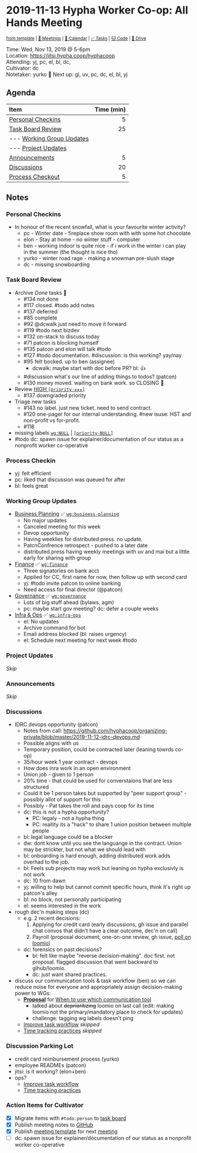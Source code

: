 # 2019-11-13 Hypha Worker Co-op: All Hands Meeting

<sup>[from template][template] | [:notebook: Meetings][meetings] | [:date: Calendar][calendar] | [:white_check_mark: Tasks][tasks] | [:cat: Code][gh] | [:open_file_folder: Drive][gdrive]</sup>

Time:       Wed, Nov 13, 2019 @ 5-6pm   
Location:   https://jitsi.hypha.coop/hyphacoop  
Attending:  yj, pc, el, bl, dc,   
Cultivator: dc  
Notetaker:  yurko :raising_hand: Next up: gi, uv, pc, dc, el, bl, yj

## Agenda

| Item                                        | Time (min) |
|:--------------------------------------------|-----------:|
| [Personal Checkins](#Personal-Checkins)     |          5 |
| [Task Board Review](#Task-Board-Review)     |         25 |
| --- [Working Group Updates](#Working-Group-Updates) |    |
| --- [Project Updates](#Project-Updates)     |            |
| [Announcements](#Announcements)             |          5 |
| [Discussions](#Discussions)                 |         20 |
| [Process Checkout](#Process-Checkout)       |          5 |

## Notes

### Personal Checkins

- In honour of the recent snowfall, what is your favourite winter activity?
  - pc - Winter date - fireplace show room with with some hot chocolate
  - elon - Stay at home - no winter stuff  - computer
  - ben - working indoor is quite nice - if i work in the winter i can play in the summer (the thought is nice tho)
  - yurko - winter road rage - making a snowman pre-slush stage
  - dc - missing snowboarding 

### Task Board Review

- Archive _Done_ tasks :tada:
    - #134 not done
    - #117 closed. #todo add notes
    - #137 deferred
    - #85 complete
    - #92 @dcwalk just need to move it forward
    - #119 #todo next bizdev
    - #132 on-stack to discuss today
    - #71 patcon is blocking humself
    - #135 patcon and elon will talk #todo
    - #127 #todo documentation. #discussion: is this working? yay/nay
    - #95 felt bocked. up to ben (assignee)
        - dcwalk: maybe start with doc before PR? bl: :+1:
    - #discussion what's our line of adding things to todos? (patcon)
    - #130 money moved. waiting on bank work. so CLOSING :tada: 
- Review [HIGH `[priority-★★★]`][l-pri-hi]
    - #137 downgraded priority
- Triage new tasks
    - #143 no label. just new ticket. need to send contract.
    - #120 one-pager for our internal understanding. #new isuse: HST and non-profit vs for-profit.
    - #118
- missing labels [`wg:NULL`][l-none] | [`[priority-NULL]`][l-pri-none]
- #todo dc: spawn issue for explainer/documentation of our status as a nonprofit worker co-operative

### Process Checkin

- yj: felt efficient
- pc: liked that discussion was queued for after
- bl: feels great

### Working Group Updates

- [Business Planning][biz-wg] :white_check_mark: [`wg:business-planning`][l-biz]
    - No major updates
    - Canceled meeting for this week
    - Devop opportunity
    - Having weeklies for distributed press. no update.
    - PatcnConfrence retrospect - pushed to a later date
    - distributed.press having weekly meetings with uv and mai but a little early for sharing with group
- [Finance][fin-wg] :white_check_mark: [`wg:finance`][l-fin]
    - Three signatories on bank acct
    - Applied for CC, first name for now, then follow up with second card
    - yj: #todo invite patcon to online banking
    - Need access for final director (@patcon)
- [Governance][gov-wg] :white_check_mark: [`wg:governance`][l-gov]
    - Lots of big stuff ahead (bylaws, agm)
    - pc: maybe start gov meeting? dc: defer a couple weeks
- [Infra & Ops][ops-wg] :white_check_mark: [`wg:infra-ops`][l-ops]
    - el: No updates
    - Archive command for bot
    - Email address blocked (bl: raises urgency)
    - el: Schedule next meeting for next week #todo

### Project Updates

_Skip_

### Announcements

_Skip_

### Discussions

- IDRC devops opportunity (patcon)
    - Notes from call: https://github.com/hyphacoop/organizing-private/blob/master/2019-11-12-idrc-devops.md
    - Possible aligns with us
    - Temporary position, could be contracted later (leaning towrds co-op)
    - 35/hour week 1 year contract - devops
    - How does inra work in an open environment
    - Union job - given to 1 person
    - 20% time - that could be used for converstaions that are less structured
    - Could it be 1 person takes but supported by "peer support group" - possibly allot of support for this
    - Possibly - Pat takes the roll and pays coop for its time
    - dc: this is not a hypha opportunity?
       - PC: legaly - not a hypha thing
       - PC: reallity its a "hack" to share 1 union position between multiple people
   - bl: legal language could be a blocker
   - dw: dont know until you see the languange in the contract. Union may be strickter, but not what we should lead with
   - bl: onboarding is hard enough, adding distributed work adds overhad to the job. 
   - bl: Feels sub projects may work but leaning on hypha exclusivly is not work 
   - dc: 10 from dawn
   - yj: willing to help but cannot commit specific hours, think it's right up patcon's alley
   - bl: no block, not personally participating
   - el: seems interested in the work
- rough dec'n making steps (dc)
    - e.g. 2 recent decisions:
        1. Applying for credit card (early discussions, gh issue and parallel chat convos that didn't have a clear outcome, dec'n on call)
        2. Payroll (proposal document, one-on-one review, gh issue, [poll on loomio](https://loomio.hypha.coop/p/pVeoE53O/how-often-should-we-do-payroll-))
    - dc: forensics on past decisions?
        - bl: felt like maybe "reverse decision-making". doc first. not proposal. flagged discussion that went backward to gihub/loomio.
        - dc: just want shared practices.
- discuss our communication tools & task workflow (ben) so we can reduce noise for everyone and appropriately assign decision-making power to WGs:
    - [**Proposal**](https://github.com/hyphacoop/handbook/blob/coordination/coordination.md) for [When to use which communication tool](https://github.com/hyphacoop/organizing/issues/132)
        - talked about ~~deprioritizing~~ loomio on last call (edit: making loomio not the primary/mandatory place to check for updates)
        - challenge: tagging wg labels doesn't ping
    - [Improve task workflow](https://github.com/hyphacoop/organizing/issues/140) _skipped_
    - [Time tracking practices](https://loomio.hypha.coop/d/iE1VYzgZ/tool-talk-time-tracking/35) _skipped_

### Discussion Parking Lot

- credit card reimbursement process (yurko)
- employee READMEs (patcon)
- jitsi: is it working? (elon+ben)
- ops?
    - [Improve task workflow](https://github.com/hyphacoop/organizing/issues/140)
    - [Time tracking practices](https://loomio.hypha.coop/d/iE1VYzgZ/tool-talk-time-tracking/35)

### Action Items for Cultivator

- [x] Migrate items with `#todo:person` to [task board][tasks]
- [x] Publish meeting notes to [GitHub][gh]
- [x] Publish [meeting template][template] for next [meeting][meetings]
- [ ] dc: spawn issue for explainer/documentation of our status as a nonprofit worker co-operative

<!-- Links: Important -->
[template]: https://link.hypha.coop/template
[meetings]: https://link.hypha.coop/meetings
[calendar]: https://link.hypha.coop/calendar
[tasks]:    https://link.hypha.coop/tasks
[gh]:       https://link.hypha.coop/gh
[gdrive]:   https://link.hypha.coop/gdrive

<!-- Links: Labels -->
[l-pri-hi]: https://github.com/orgs/hyphacoop/projects/2?card_filter_query=label:[priority-★★★]
[l-pri-md]: https://github.com/orgs/hyphacoop/projects/2?card_filter_query=label:[priority-★★☆]
[l-pri-lo]: https://github.com/orgs/hyphacoop/projects/2?card_filter_query=label:[priority-★☆☆]
[l-pri-none]: https://github.com/orgs/hyphacoop/projects/2?card_filter_query=-label:[priority-★☆☆]+-label:[priority-★★☆]+-label:[priority-★★★]
[l-biz]: https://github.com/orgs/hyphacoop/projects/2?card_filter_query=label:"wg:business-planning"
[l-fin]: https://github.com/orgs/hyphacoop/projects/2?card_filter_query=label:"wg:finance"
[l-gov]: https://github.com/orgs/hyphacoop/projects/2?card_filter_query=label:"wg:governance
[l-ops]: https://github.com/orgs/hyphacoop/projects/2?card_filter_query=label:"wg:infra-ops"
[l-none]: https://github.com/orgs/hyphacoop/projects/2?card_filter_query=-label:wg:infra-ops+-label:wg:finance+-label:wg:governance+-label:wg:business-planning

<!-- Links: Working Groups -->
[biz-wg]: https://link.hypha.coop/biz-wg
[fin-wg]: https://link.hypha.coop/fin-wg
[gov-wg]: https://link.hypha.coop/gov-wg
[ops-wg]: https://link.hypha.coop/ops-wg
